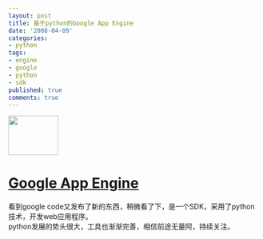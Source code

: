 ```yaml
---
layout: post
title: 基于python的Google App Engine
date: '2008-04-09'
categories:
- python
tags:
- engine
- google
- python
- sdk
published: true
comments: true
---
```

<p><img src="http://code.google.com/appengine/images/appengine_lowres.jpg" alt="" width="100" height="79" /><p>
<h1><a href="http://code.google.com/appengine/" target="_blank">Google App Engine</a></h1>
看到google code又发布了新的东西，稍微看了下，是一个SDK，采用了python技术，开发web应用程序。<br />
python发展的势头很大，工具也渐渐完善，相信前途无量阿，持续关注。</p></p>
